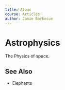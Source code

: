 ```yaml
---
title: Atoms
course: Articles
author: Jamie Barbecue
---
```

Astrophysics
====

The Physics of space.

See Also
--------

- Elephants
